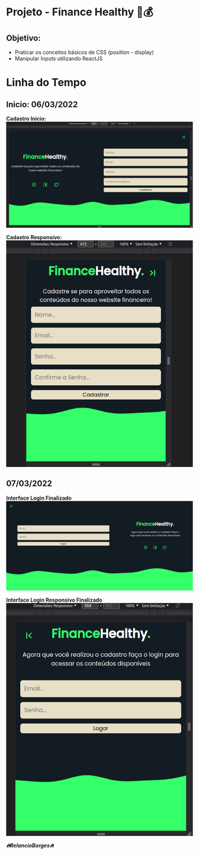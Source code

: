 # Projeto - Finance Healthy 💸💰
## Objetivo:
- Praticar os conceitos básicos de CSS (position - display)
- Manipular Inputs utilizando ReactJS



# Linha do Tempo
## Inicio: 06/03/2022

**Cadastro Inicio:**
![](/src/assets/Cadastro%20Inicio.png)


**Cadastro Responsivo:**
![](/src/assets/CadastroResponsivo.png)


## 07/03/2022
**Interface Login Finalizado**
![](/src/assets/Login.png)

**Interface Login Responsivo Finalizado**
![](/src/assets/LoginResponsivo.png)

***🔥RelancioBorges🔥***